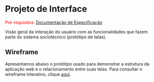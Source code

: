 
# Projeto de Interface

<span style="color:red">Pré-requisitos: <a href="https://github.com/ICEI-PUC-Minas-PMV-ADS/pmv-ads-2024-1-e5-proj-empext-t2-smartmei/blob/main/documentos/02-Especifica%C3%A7%C3%A3o%20do%20Projeto.md"> Documentação de Especificação</a></span>

Visão geral da interação do usuário com as funcionalidades que fazem parte do sistema sociotécnico (protótipo de telas).


## Wireframe

Apresentamos abaixo o protótipo usado para demonstrar a estrutura da aplicação web e o relacionamento entre suas telas. Para consultar o wireframe interativo, clique <a href="https://marvelapp.com/prototype/10908134/screen/94023521"> aqui</a>.
